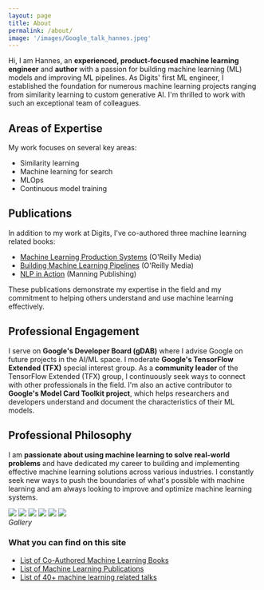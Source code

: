 ```yaml
---
layout: page
title: About
permalink: /about/
image: '/images/Google_talk_hannes.jpeg'
---
```


Hi, I am Hannes, an **experienced, product-focused machine learning engineer** and **author** with a passion for building machine learning (ML) models and improving ML pipelines. As Digits' first ML engineer, I established the foundation for numerous machine learning projects ranging from similarity learning to custom generative AI. I'm thrilled to work with such an exceptional team of colleagues.

## Areas of Expertise
My work focuses on several key areas:

- Similarity learning
- Machine learning for search
- MLOps
- Continuous model training

## Publications
In addition to my work at Digits, I've co-authored three machine learning related books:

- [Machine Learning Production Systems](https://www.oreilly.com/library/view/machine-learning-production/9781492092673/) (O'Reilly Media)
- [Building Machine Learning Pipelines](https://www.oreilly.com/library/view/building-machine-learning/9781492052897/) (O'Reilly Media)
- [NLP in Action](https://www.manning.com/books/nlp-in-action) (Manning Publishing)

These publications demonstrate my expertise in the field and my commitment to helping others understand and use machine learning effectively.

## Professional Engagement
I serve on **Google's Developer Board (gDAB)** where I advise Google on future projects in the AI/ML space.
I moderate **Google's TensorFlow Extended (TFX)** special interest group. As a **community leader** of the TensorFlow Extended (TFX) group, I continuously seek ways to connect with other professionals in the field.
I'm also an active contributor to **Google's Model Card Toolkit project**, which helps researchers and developers understand and document the characteristics of their ML models.

## Professional Philosophy
I am **passionate about using machine learning to solve real-world problems** and have dedicated my career to building and implementing effective machine learning solutions across various industries. I constantly seek new ways to push the boundaries of what's possible with machine learning and am always looking to improve and optimize machine learning systems.

<div class="gallery-box">
  <div class="gallery">
    <img src="/images/mailchimp1.jpg">
    <img src="/images/mailchimp2.jpg">
    <img src="/images/mailchimp3.jpg">
    <img src="/images/mailchimp4.jpg">
    <img src="/images/mailchimp5.jpg">
    <img src="/images/mailchimp6.jpg">
  </div>
  <em>Gallery</em>
</div>

### What you can find on this site

* [List of Co-Authored Machine Learning Books](http://www.hanneshapke.com/books/)
* [List of Machine Learning Publications](http://www.hanneshapke.com/publications/)
* [List of 40+ machine learning related talks](http://www.hanneshapke.com/talks/)

